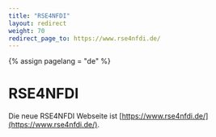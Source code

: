 ```yaml
---
title: "RSE4NFDI"
layout: redirect
weight: 70
redirect_page_to: https://www.rse4nfdi.de/
---
```

<!-- Set variable "lang" to reflect page language -->
{% assign pagelang = "de" %}

# RSE4NFDI

Die neue RSE4NFDI Webseite ist [https://www.rse4nfdi.de/](https://www.rse4nfdi.de/).
